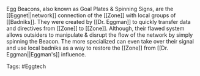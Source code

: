 Egg Beacons, also known as Goal Plates & Spinning Signs, are the [[Eggnet||network]] connection of the [[Zone]] with local groups of [[Badniks]]. They were created by [[Dr. Eggman]] to quickly transfer data and directives from [[Zone]] to [[Zone]]. Although, their flawed system allows outsiders to manipulate & disrupt the flow of the network by simply spinning the Beacon. The more specialized can even take over their signal and use local badniks as a way to restore the [[Zone]] from [[Dr. Eggman||Eggman's]] influence.

Tags: #Eggtech 